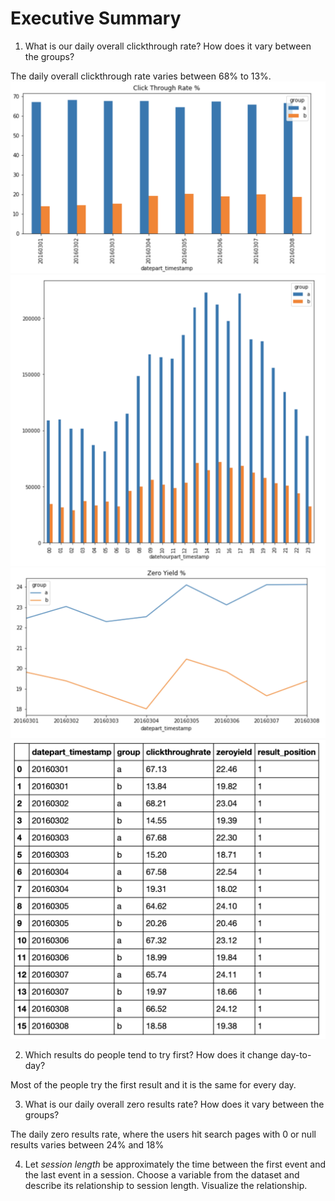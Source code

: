 # Executive Summary

1. What is our daily overall clickthrough rate? How does it vary between the groups?

The daily overall clickthrough rate varies between 68% to 13%.
![click through](https://github.com/tanushreeSarangi/discovery-event-log/blob/master/graphs/ClickThrough.png)
![session](https://github.com/tanushreeSarangi/discovery-event-log/blob/master/graphs/session_length.png)
![zero-yield](https://github.com/tanushreeSarangi/discovery-event-log/blob/master/graphs/ZeroYield.png)
![final-report](https://github.com/tanushreeSarangi/discovery-event-log/blob/master/graphs/FinalReport.png)

2. Which results do people tend to try first? How does it change day-to-day?

Most of the people try the first result and it is the same for every day.




3. What is our daily overall zero results rate? How does it vary between the groups?

The daily zero results rate, where the users hit search pages with 0 or null results varies between 24% and 18% 

4. Let *session length* be approximately the time between the first event and the last event in a session. Choose a variable from the dataset and describe its relationship to session length. Visualize the relationship.
